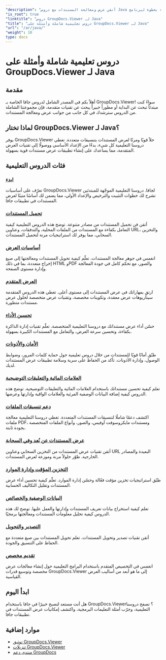 ```yaml
---
"description": "أتقن عرض ومعالجة المستندات مع دروس Java التعليمية خطوة بخطوة لبرنامج GroupDocs.Viewer. تعلّم تقنيات عرض مستندات فعّالة عبر تنسيقات متعددة."
"is_root": true
"linktitle": "دروس GroupDocs.Viewer لـ Java"
"title": "دروس تعليمية شاملة وأمثلة على GroupDocs.Viewer لـ Java"
"url": "/ar/java/"
"weight": 10
type: docs
---
```

# دروس تعليمية شاملة وأمثلة على GroupDocs.Viewer لـ Java

## مقدمة
أهلاً بكم في المصدر الشامل لدروس جافا الخاصة بـ GroupDocs.Viewer! سواءً كنت مبتدئاً تبحث عن البداية أو مطوراً خبيراً يبحث عن تقنيات متقدمة، فإن مجموعتنا الشاملة من الدروس سترشدك في كل جانب من جوانب عرض ومعالجة المستندات.

## لماذا تختار GroupDocs.Viewer لـ Java؟
يوفر GroupDocs.Viewer حلاً قويًا ومرنًا لعرض المستندات بتنسيقات متعددة. تغطي دروسنا التعليمية كل شيء، بدءًا من الإعداد الأساسي ووصولًا إلى تقنيات العرض المتقدمة، مما يساعدك على إنشاء تطبيقات عرض مستندات قوية بسهولة.

## فئات الدروس التعليمية

### [ابدء](./getting-started/)
تعرّف على أساسيات GroupDocs.Viewer لجافا. دروسنا التعليمية الموجّهة للمبتدئين تشرح لك خطوات التثبيت والترخيص والإعداد الأولي، مما يضمن لك أساسًا متينًا لعرض المستندات في تطبيقات جافا.

### [تحميل المستندات](./document-loading/)
أتقن فن تحميل المستندات من مصادر متنوعة. توضح هذه الدروس التعليمية كيفية التعامل بكفاءة مع المستندات من الملفات المحلية، والتدفقات، وعناوين URL، والتخزين السحابي، مما يوفر لك استراتيجيات مرنة لتحميل المستندات.

### [أساسيات العرض](./rendering-basics/)
انغمس في جوهر معالجة المستندات. تعلّم كيفية تحويل المستندات ومعالجتها إلى صيغ إخراج متعددة، بما في ذلك HTML وPDF والصور، مع تحكم كامل في جودة المعالجة وإدارة مستوى الصفحة.

### [العرض المتقدم](./advanced-rendering/)
ارتقِ بمهاراتك في عرض المستندات إلى مستوى أعلى. تغطي هذه الدروس المتقدمة سيناريوهات عرض معقدة، وتكوينات مخصصة، وتقنيات عرض متخصصة لحلول عرض مستندات متطورة.

### [تحسين الأداء](./performance-optimization/)
حسّن أداء عرض مستنداتك مع دروسنا التعليمية المتخصصة. تعلّم تقنيات إدارة الذاكرة بكفاءة، وتحسين سرعة العرض، والتعامل مع المستندات الكبيرة بسهولة.

### [الأمان والأذونات](./security-permissions/)
طبّق أمانًا قويًا للمستندات من خلال دروس تعليمية حول حماية كلمات المرور، وضوابط الوصول، وإدارة الأذونات. تأكد من الحفاظ على سرية وسلامة تطبيقات عرض المستندات لديك.

### [العلامات المائية والتعليقات التوضيحية](./watermarks-annotations/)
تعلم كيفية تحسين مستنداتك باستخدام العلامات المائية والتعليقات التوضيحية. توضح هذه الدروس كيفية إضافة البيانات الوصفية المرئية والعلامات الواقية وإدارتها وعرضها.

### [دعم تنسيقات الملفات](./file-formats-support/)
اكتشف دعمًا شاملًا لتنسيقات المستندات المتعددة. تغطي دروسنا التعليمية معالجة ملفات PDF، ومستندات مايكروسوفت أوفيس، والصور، وأنواع الملفات المتخصصة بجودة ثابتة.

### [عرض المستندات عن بُعد وفي السحابة](./cloud-remote-document-rendering/)
أتقن تقنيات عرض المستندات من التخزين السحابي وعناوين URL البعيدة والمصادر الخارجية. طوّر حلولاً مرنة وموزعة لعرض المستندات.

### [التخزين المؤقت وإدارة الموارد](./caching-resource-management/)
طبّق استراتيجيات تخزين مؤقت فعّالة وحسّن إدارة الموارد. تعلّم كيفية تحسين أداء عرض المستندات وتقليل التكاليف الحسابية.

### [البيانات الوصفية والخصائص](./metadata-properties/)
تعلم كيفية استخراج بيانات تعريف المستندات وإدارتها والعمل عليها. توضح لك هذه الدروس كيفية تحليل معلومات المستندات ومعالجتها برمجيًا.

### [التصدير والتحويل](./export-conversion/)
أتقن تقنيات تصدير وتحويل المستندات. تعلم تحويل المستندات بين صيغ متعددة مع الحفاظ على التنسيق والجودة.

### [تقديم مخصص](./custom-rendering/)
انغمس في التخصيص المتقدم باستخدام البرامج التعليمية حول إنشاء معالجات عرض مخصصة وتوسيع قدرات GroupDocs.Viewer إلى ما هو أبعد من أساليب العرض القياسية.

## ابدأ اليوم
هل أنت مستعد لتصبح خبيرًا في جافا باستخدام GroupDocs.Viewer؟ تصفح دروسنا التعليمية، وجرّب أمثلة التعليمات البرمجية، واكتشف إمكانيات عرض المستندات في تطبيقات جافا.

## موارد إضافية
- [توثيق GroupDocs.Viewer](https://reference.groupdocs.com/viewer/java/)
- [تنزيلات GroupDocs.Viewer](https://downloads.groupdocs.com/viewer/java)
- [منتدى دعم GroupDocs](https://forum.groupdocs.com/c/viewer/)